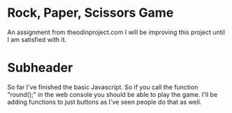 # Rock, Paper, Scissors Game
An assignment from theodinproject.com
I will be improving this project until I am satisfied with it.


# Subheader

So far I've finished the basic Javascript.
So if you call the function "round();" in the web console you should be able to play the game.
I'll be adding functions to just buttons as I've seen people do that as well. 